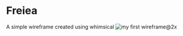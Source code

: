 # Freiea
A simple wireframe created using whimsical
![my first wireframe@2x](https://user-images.githubusercontent.com/93605816/139943245-495b3d2d-8b36-4e4f-a5e7-9776a48bf6fe.png)
